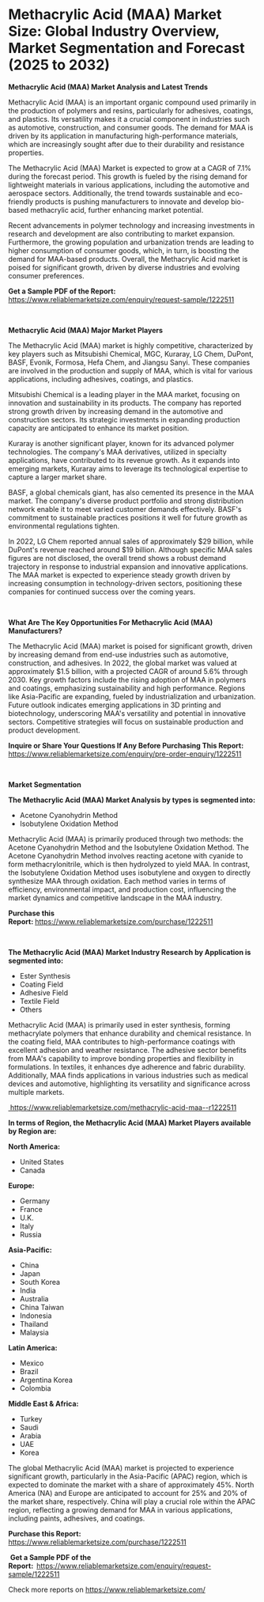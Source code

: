 <p><h1>Methacrylic Acid (MAA) Market Size: Global Industry Overview, Market Segmentation and Forecast (2025 to 2032)</h1></p><p><strong>Methacrylic Acid (MAA) Market Analysis and Latest Trends</strong></p>
<p><p>Methacrylic Acid (MAA) is an important organic compound used primarily in the production of polymers and resins, particularly for adhesives, coatings, and plastics. Its versatility makes it a crucial component in industries such as automotive, construction, and consumer goods. The demand for MAA is driven by its application in manufacturing high-performance materials, which are increasingly sought after due to their durability and resistance properties.</p><p>The Methacrylic Acid (MAA) Market is expected to grow at a CAGR of 7.1% during the forecast period. This growth is fueled by the rising demand for lightweight materials in various applications, including the automotive and aerospace sectors. Additionally, the trend towards sustainable and eco-friendly products is pushing manufacturers to innovate and develop bio-based methacrylic acid, further enhancing market potential.</p><p>Recent advancements in polymer technology and increasing investments in research and development are also contributing to market expansion. Furthermore, the growing population and urbanization trends are leading to higher consumption of consumer goods, which, in turn, is boosting the demand for MAA-based products. Overall, the Methacrylic Acid market is poised for significant growth, driven by diverse industries and evolving consumer preferences.</p></p>
<p><strong>Get a Sample PDF of the Report:&nbsp;</strong> <a href="https://www.reliablemarketsize.com/enquiry/request-sample/1222511?utm_campaign=2038&utm_medium=2&utm_source=Github&utm_content=ia&utm_term=02022025&utm_id=methacrylic-acid-maa">https://www.reliablemarketsize.com/enquiry/request-sample/1222511</a></p>
<p>&nbsp;</p>
<p><strong>Methacrylic Acid (MAA) Major Market Players</strong></p>
<p><p>The Methacrylic Acid (MAA) market is highly competitive, characterized by key players such as Mitsubishi Chemical, MGC, Kuraray, LG Chem, DuPont, BASF, Evonik, Formosa, Hefa Chem, and Jiangsu Sanyi. These companies are involved in the production and supply of MAA, which is vital for various applications, including adhesives, coatings, and plastics.</p><p>Mitsubishi Chemical is a leading player in the MAA market, focusing on innovation and sustainability in its products. The company has reported strong growth driven by increasing demand in the automotive and construction sectors. Its strategic investments in expanding production capacity are anticipated to enhance its market position.</p><p>Kuraray is another significant player, known for its advanced polymer technologies. The company's MAA derivatives, utilized in specialty applications, have contributed to its revenue growth. As it expands into emerging markets, Kuraray aims to leverage its technological expertise to capture a larger market share.</p><p>BASF, a global chemicals giant, has also cemented its presence in the MAA market. The company's diverse product portfolio and strong distribution network enable it to meet varied customer demands effectively. BASF's commitment to sustainable practices positions it well for future growth as environmental regulations tighten.</p><p>In 2022, LG Chem reported annual sales of approximately $29 billion, while DuPont's revenue reached around $19 billion. Although specific MAA sales figures are not disclosed, the overall trend shows a robust demand trajectory in response to industrial expansion and innovative applications. The MAA market is expected to experience steady growth driven by increasing consumption in technology-driven sectors, positioning these companies for continued success over the coming years.</p></p>
<p>&nbsp;</p>
<p><strong>What Are The Key Opportunities For Methacrylic Acid (MAA) Manufacturers?</strong></p>
<p><p>The Methacrylic Acid (MAA) market is poised for significant growth, driven by increasing demand from end-use industries such as automotive, construction, and adhesives. In 2022, the global market was valued at approximately $1.5 billion, with a projected CAGR of around 5.6% through 2030. Key growth factors include the rising adoption of MAA in polymers and coatings, emphasizing sustainability and high performance. Regions like Asia-Pacific are expanding, fueled by industrialization and urbanization. Future outlook indicates emerging applications in 3D printing and biotechnology, underscoring MAA's versatility and potential in innovative sectors. Competitive strategies will focus on sustainable production and product development.</p></p>
<p><strong>Inquire or Share Your Questions If Any Before Purchasing This Report:</strong> <a href="https://www.reliablemarketsize.com/enquiry/pre-order-enquiry/1222511?utm_campaign=2038&utm_medium=2&utm_source=Github&utm_content=ia&utm_term=02022025&utm_id=methacrylic-acid-maa">https://www.reliablemarketsize.com/enquiry/pre-order-enquiry/1222511</a></p>
<p>&nbsp;</p>
<p><strong>Market Segmentation</strong></p>
<p><strong>The Methacrylic Acid (MAA) Market Analysis by types is segmented into:</strong></p>
<p><ul><li>Acetone Cyanohydrin Method</li><li>Isobutylene Oxidation Method</li></ul></p>
<p><p>Methacrylic Acid (MAA) is primarily produced through two methods: the Acetone Cyanohydrin Method and the Isobutylene Oxidation Method. The Acetone Cyanohydrin Method involves reacting acetone with cyanide to form methacrylonitrile, which is then hydrolyzed to yield MAA. In contrast, the Isobutylene Oxidation Method uses isobutylene and oxygen to directly synthesize MAA through oxidation. Each method varies in terms of efficiency, environmental impact, and production cost, influencing the market dynamics and competitive landscape in the MAA industry.</p></p>
<p><strong>Purchase this Report:&nbsp;</strong><a href="https://www.reliablemarketsize.com/purchase/1222511?utm_campaign=2038&utm_medium=2&utm_source=Github&utm_content=ia&utm_term=02022025&utm_id=methacrylic-acid-maa">https://www.reliablemarketsize.com/purchase/1222511</a></p>
<p>&nbsp;</p>
<p><strong>The Methacrylic Acid (MAA) Market Industry Research by Application is segmented into:</strong></p>
<p><ul><li>Ester Synthesis</li><li>Coating Field</li><li>Adhesive Field</li><li>Textile Field</li><li>Others</li></ul></p>
<p><p>Methacrylic Acid (MAA) is primarily used in ester synthesis, forming methacrylate polymers that enhance durability and chemical resistance. In the coating field, MAA contributes to high-performance coatings with excellent adhesion and weather resistance. The adhesive sector benefits from MAA's capability to improve bonding properties and flexibility in formulations. In textiles, it enhances dye adherence and fabric durability. Additionally, MAA finds applications in various industries such as medical devices and automotive, highlighting its versatility and significance across multiple markets.</p></p>
<p><a href="https://www.reliablemarketsize.com/methacrylic-acid-maa--r1222511?utm_campaign=2038&utm_medium=2&utm_source=Github&utm_content=ia&utm_term=02022025&utm_id=methacrylic-acid-maa">&nbsp;https://www.reliablemarketsize.com/methacrylic-acid-maa--r1222511</a></p>
<p><strong>In terms of Region, the Methacrylic Acid (MAA) Market Players available by Region are:</strong></p>
<p>
    <p> <strong> North America: </strong>
        <ul>
            <li>United States</li>
            <li>Canada</li>
        </ul>
        </p> 
    <p> <strong> Europe: </strong>
        <ul>
            <li>Germany</li>
            <li>France</li>
            <li>U.K.</li>
            <li>Italy</li>
            <li>Russia</li>
        </ul>
        </p> 
    <p> <strong> Asia-Pacific: </strong>
        <ul>
            <li>China</li>
            <li>Japan</li>
            <li>South Korea</li>
            <li>India</li>
            <li>Australia</li>
            <li>China Taiwan</li>
            <li>Indonesia</li>
            <li>Thailand</li>
            <li>Malaysia</li>
        </ul>
        </p> 
    <p> <strong> Latin America: </strong>
        <ul>
            <li>Mexico</li>
            <li>Brazil</li>
            <li>Argentina Korea</li>
            <li>Colombia</li>
        </ul>
        </p> 
    <p> <strong> Middle East & Africa: </strong>
        <ul>
            <li>Turkey</li>
            <li>Saudi</li>
            <li>Arabia</li>
            <li>UAE</li>
            <li>Korea</li>
        </ul>
    </p>
    </p>
<p><p>The global Methacrylic Acid (MAA) market is projected to experience significant growth, particularly in the Asia-Pacific (APAC) region, which is expected to dominate the market with a share of approximately 45%. North America (NA) and Europe are anticipated to account for 25% and 20% of the market share, respectively. China will play a crucial role within the APAC region, reflecting a growing demand for MAA in various applications, including paints, adhesives, and coatings.</p></p>
<p><strong>Purchase this Report: </strong><a href="https://www.reliablemarketsize.com/purchase/1222511?utm_campaign=2038&utm_medium=2&utm_source=Github&utm_content=ia&utm_term=02022025&utm_id=methacrylic-acid-maa">https://www.reliablemarketsize.com/purchase/1222511</a></p>
<p>&nbsp;<strong>Get a Sample PDF of the Report:&nbsp;&nbsp;</strong><a href="https://www.reliablemarketsize.com/enquiry/request-sample/1222511?utm_campaign=2038&utm_medium=2&utm_source=Github&utm_content=ia&utm_term=02022025&utm_id=methacrylic-acid-maa">https://www.reliablemarketsize.com/enquiry/request-sample/1222511</a></p>
<p><strong></strong></p>
<p>Check more reports on <a href="https://www.reliablemarketsize.com/?utm_campaign=2038&utm_medium=2&utm_source=Github&utm_content=ia&utm_term=02022025&utm_id=methacrylic-acid-maa">https://www.reliablemarketsize.com/</a></p>